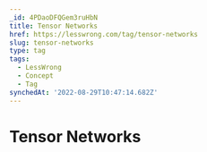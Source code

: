 ```yaml
---
_id: 4PDaoDFQGem3ruHbN
title: Tensor Networks
href: https://lesswrong.com/tag/tensor-networks
slug: tensor-networks
type: tag
tags:
  - LessWrong
  - Concept
  - Tag
synchedAt: '2022-08-29T10:47:14.682Z'
---
```

# Tensor Networks

